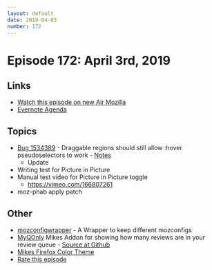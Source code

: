 ```yaml
---
layout: default
date: 2019-04-03
number: 172
---
```


# Episode 172: April 3rd, 2019

## Links
* [Watch this episode on new Air Mozilla](https://air.mozilla.org/event-redirect/325166/)
* [Evernote Agenda](https://www.evernote.com/shard/s434/client/snv?noteGuid=c662bc23-9dc8-43d3-a1bf-63a5844f9e87&noteKey=382ea9487b508fd1&sn=https%3A%2F%2Fwww.evernote.com%2Fshard%2Fs434%2Fsh%2Fc662bc23-9dc8-43d3-a1bf-63a5844f9e87%2F382ea9487b508fd1&title=April%2B3rd%252C%2B2019%2B-%2BEpisode%2B172)

## Topics
* [Bug 1534389](https://bugzilla.mozilla.org/show_bug.cgi?id=1534389) - Draggable regions should still allow :hover pseudoselectors to work - [Notes](https://www.evernote.com/shard/s434/client/snv?noteGuid=6aad5e33-db09-47f9-bc10-62a6a36ec8af&noteKey=0b2449700225c469&sn=https%3A%2F%2Fwww.evernote.com%2Fshard%2Fs434%2Fsh%2F6aad5e33-db09-47f9-bc10-62a6a36ec8af%2F0b2449700225c469&title=Bug%2B1534389%2B-%2BDraggable%2Bregions%2Bshould%2Bstill%2Ballow%2B%253Ahover%2Bpseudoselectors%2Bto%2Bwork)
  - Update
* Writing test for Picture in Picture
* Manual test video for Picture in Picture toggle
  - https://vimeo.com/166807261
* moz-phab apply patch

## Other
* [mozconfigwrapper](https://github.com/ahal/mozconfigwrapper) - A Wrapper to keep different mozconfigs
* [MyQOnly](https://addons.mozilla.org/en-US/firefox/addon/myqonly/) Mikes Addon for showing how many reviews are in your review queue - [Source at Github](https://github.com/mikeconley/myqonly)
* [Mikes Firefox Color Theme](https://addons.mozilla.org/en-US/firefox/addon/electricbluegaloo/)
* [Rate this episode](https://forms.gle/6Y3YdzagqUJzcCyc9)
